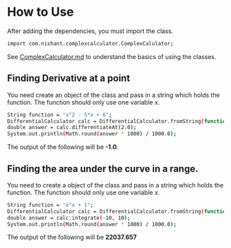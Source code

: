 # How to Use

After adding the dependencies, you must import the class.

```bash
import com.nishant.complexcalculator.ComplexCalulator;
```
See [ComplexCalculator.md](ComplexCalculator.md) to understand the basics of using the classes.

## Finding Derivative at a point

You need create an object of the class and pass in a string which holds the function.
The function should only use one variable x. 

```bash
String function = "x^2 - 5*x + 6";
DifferentialCalculator calc = DifferentialCalculator.fromString(function);
double answer = calc.differentiateAt(2.0);
System.out.println(Math.round(answer * 1000) / 1000.0);
```
The output of the following will be **-1.0**.

## Finding the area under the curve in a range.

You need to create a object of the class and pass in a string which holds the function.
The function should only use one variable x.

```bash
String function = "e^x + 1";
DifferentialCalculator calc = DifferentialCalculator.fromString(function);
double answer = calc.integrate(-10, 10);
System.out.println(Math.round(answer * 1000) / 1000.0);
```
The output of the following will be **22037.657**